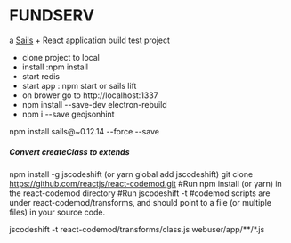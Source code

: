 # FUNDSERV

a [Sails](http://sailsjs.org) + React application
 build test project
  - clone project to local
  - install :npm install
  - start redis
  - start app : npm start or sails lift
  - on brower go to http://localhost:1337                                                                                                                  
  - npm install --save-dev electron-rebuild
  - npm i --save geojsonhint

npm install sails@~0.12.14 --force --save

##### Convert createClass to extends
npm install -g jscodeshift (or yarn global add jscodeshift)
git clone https://github.com/reactjs/react-codemod.git
#Run npm install (or yarn) in the react-codemod directory
#Run jscodeshift -t <codemod-script> <path>
#codemod scripts are under react-codemod/transforms, and <path> should point to a file (or multiple files) in your source code.

jscodeshift -t react-codemod/transforms/class.js webuser/app/**/*.js